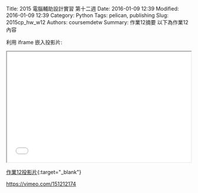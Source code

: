 Title: 2015 電腦輔助設計實習 第十二週
Date: 2016-01-09 12:39
Modified: 2016-01-09 12:39
Category: Python
Tags: pelican, publishing
Slug: 2015cp_hw_w12
Authors: coursemdetw
Summary: 作業12摘要
以下為作業12內容

利用 iframe 嵌入投影片:

<iframe src="40323242_cp_w12.html" width="500" height="300"></iframe>

[作業12投影片](40323242_cp_w12.html){:target="_blank"}

https://vimeo.com/151212174